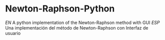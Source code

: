 # Newton-Raphson-Python
*EN* A python implementation of the Newton-Raphson method with GUI
*ESP* Una implementación del método de Newton-Raphson con Interfaz de usuario
